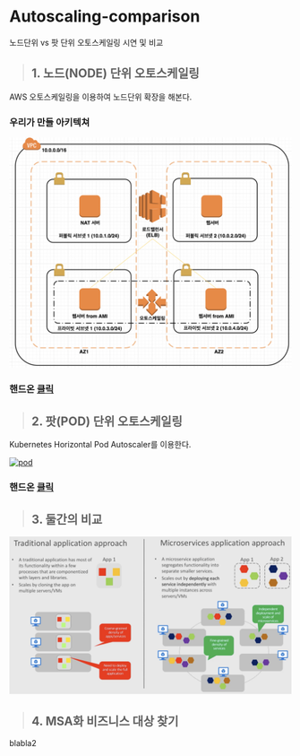 # Autoscaling-comparison
노드단위 vs 팟 단위 오토스케일링 시연 및 비교

> ## 1. 노드(NODE) 단위 오토스케일링

AWS 오토스케일링을 이용하여 노드단위 확장을 해본다.

### 우리가 만들 아키텍쳐
[![aws](doc/architecture.png)]()

### 핸드온 [클릭](doc/1.node-scale.md)


> ## 2. 팟(POD) 단위 오토스케일링

Kubernetes Horizontal Pod Autoscaler를 이용한다.


[![pod](https://d33wubrfki0l68.cloudfront.net/4fe1ef7265a93f5f564bd3fbb0269ebd10b73b4e/1775d/images/docs/horizontal-pod-autoscaler.svg)]()

### 핸드온 [클릭](doc/2.pod-scale.md)


> ## 3. 둘간의 비교

[![vs](doc/node-vs-pod.png)]()


> ## 4. MSA화 비즈니스 대상 찾기

blabla2
